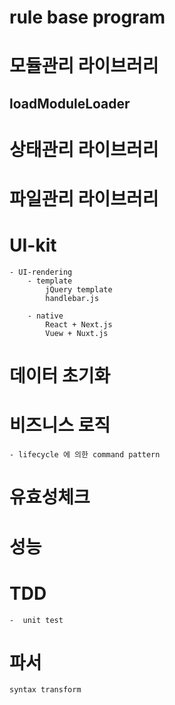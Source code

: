 # rule base program

# 모듈관리 라이브러리
## loadModuleLoader

# 상태관리 라이브러리

# 파일관리 라이브러리

# UI-kit
    - UI-rendering
        - template
            jQuery template
            handlebar.js

        - native
            React + Next.js
            Vuew + Nuxt.js

# 데이터 초기화

# 비즈니스 로직
    - lifecycle 에 의한 command pattern

# 유효성체크

# 성능

# TDD
    -  unit test

# 파서
    syntax transform